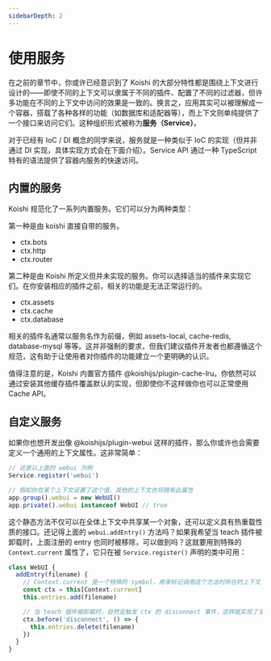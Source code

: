 ```yaml
---
sidebarDepth: 2
---
```


# 使用服务

在之前的章节中，你或许已经意识到了 Koishi 的大部分特性都是围绕上下文进行设计的——即使不同的上下文可以隶属于不同的插件、配置了不同的过滤器，但许多功能在不同的上下文中访问的效果是一致的。换言之，应用其实可以被理解成一个容器，搭载了各种各样的功能（如数据库和适配器等），而上下文则单纯提供了一个接口来访问它们。这种组织形式被称为**服务（Service）**。

对于已经有 IoC / DI 概念的同学来说，服务就是一种类似于 IoC 的实现（但并非通过 DI 实现，具体实现方式会在下面介绍）。Service API 通过一种 TypeScript 特有的语法提供了容器内服务的快速访问。

## 内置的服务

Koishi 规范化了一系列内置服务。它们可以分为两种类型：

第一种是由 koishi 直接自带的服务。

- ctx.bots
- ctx.http
- ctx.router

第二种是由 Koishi 所定义但并未实现的服务。你可以选择适当的插件来实现它们。在你安装相应的插件之前，相关的功能是无法正常运行的。

- ctx.assets
- ctx.cache
- ctx.database

相关的插件名通常以服务名作为前缀，例如 assets-local, cache-redis, database-mysql 等等。这并非强制的要求，但我们建议插件开发者也都遵循这个规范，这有助于让使用者对你插件的功能建立一个更明确的认识。

值得注意的是，Koishi 内置官方插件 @koishijs/plugin-cache-lru。你依然可以通过安装其他缓存插件覆盖默认的实现，但即使你不这样做你也可以正常使用 Cache API。

## 自定义服务

如果你也想开发出像 @koishijs/plugin-webui 这样的插件，那么你或许也会需要定义一个通用的上下文属性。这非常简单：

```js
// 还是以上面的 webui 为例
Service.register('webui')

// 假如你在某个上下文设置了这个值，其他的上下文也将拥有此属性
app.group().webui = new WebUI()
app.private().webui instanceof WebUI // true
```

这个静态方法不仅可以在全体上下文中共享某一个对象，还可以定义具有热重载性质的接口。还记得上面的 `webui.addEntry()` 方法吗？如果我希望当 teach 插件被卸载时，上面注册的 entry 也同时被移除，可以做到吗？这就要用到特殊的 `Context.current` 属性了，它只在被 `Service.register()` 声明的类中可用：

```js
class WebUI {
  addEntry(filename) {
    // Context.current 是一个特殊的 symbol，用来标记调用这个方法时所在的上下文
    const ctx = this[Context.current]
    this.entries.add(filename)

    // 当 teach 插件被卸载时，自然会触发 ctx 的 disconnect 事件，这样就实现了无副作用的方法
    ctx.before('disconnect', () => {
      this.entries.delete(filename)
    })
  }
}
```
